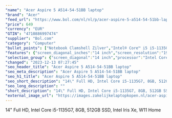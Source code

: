 ```yaml
---
"name": "Acer Aspire 5 A514-54-51BB laptop"
"brand": "Acer"
"feed_url": "https://www.bol.com/nl/nl/p/acer-aspire-5-a514-54-51bb-laptop/9300000110894135"
"price": 649
"currency": "EUR"
"GTIN": "4710886997474"
"supplier": "Bol.com"
"category": "Computer"
"bullet_points": ["Notebook Clamshell Zilver","Intel® Core™ i5 i5-1135G7 2,4 GHz","35,6 cm (14\") Full HD 1920 x 1080 Pixels IPS LED backlight 16:9","8 GB DDR4-SDRAM 2 x 4 GB","512 GB SSD","Intel Iris Xe Graphics","Wi-Fi 6 (802.11ax) Ethernet LAN 10,100,1000 Mbit/s Bluetooth","Lithium-Ion (Li-Ion) 48 Wh 10 uur 45 W","Windows 11 Home 64-bit"]
"features": {"screen_diagonal_inches":"14 inch","screen_resolution":"1920 x 1080 Pixels","processor_family":"Intel® Core™ i5","memory_size":"8 GB","memory_type":"DDR4-SDRAM","total_storage_space":"512 GB","operating_system":"Windows 11 Home","battery_capacity":"48 Wh","width":"328 mm","depth":"223 mm","height":"17,9 mm","weight":"1,45 kg","graphics_card":"Intel Iris Xe Graphics"}
"selection_group": {"screen_diagonal":"14 inch","processor":"Intel Core i5","changed_price_past_3_days":false,"product_family":"Aspire"}
"changed": "2023-12-13 07:27:45"
"seo_header_title": "Acer Aspire 5 A514-54-51BB laptop"
"seo_meta_description": "Acer Aspire 5 A514-54-51BB laptop"
"seo_h1_title": "Acer Aspire 5 A514-54-51BB laptop"
"seo_short_description": "14\" Full HD, Intel Core i5-1135G7, 8GB, 512GB SSD, Intel Iris Xe, W11 Home."
"seo_long_description": ""
"short_description": "14\" Full HD, Intel Core i5-1135G7, 8GB, 512GB SSD, Intel Iris Xe, W11 Home"
"external_image_url": "https://images.zakelijkelaptopkopen.nl/acer-aspire-5-a514-54-51bb-laptop.webp"
---
```


14" Full HD, Intel Core i5-1135G7, 8GB, 512GB SSD, Intel Iris Xe, W11 Home